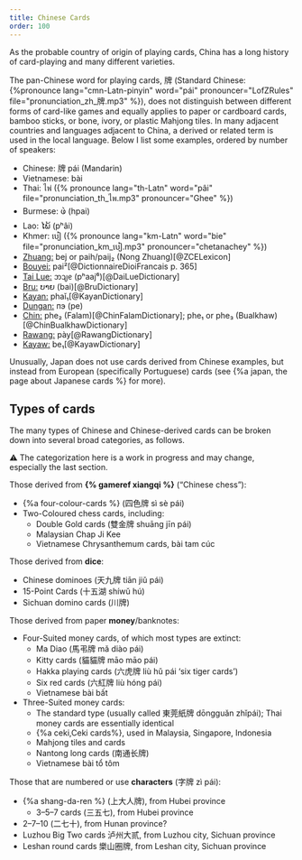 ```yaml
---
title: Chinese Cards
order: 100
---
```


<p class="lead">
As the probable country of origin of playing cards, China has a long history of
card-playing and many different varieties.
</p>

<!--excerpt-->

The pan-Chinese word for playing cards, <span lang="zh">牌</span> (Standard
Chinese: {%pronounce lang="cmn-Latn-pinyin" word="pái" pronouncer="LofZRules"
file="pronunciation_zh_牌.mp3" %}), does not distinguish between different forms
of card-like games and equally applies to paper or cardboard cards, bamboo
sticks, or bone, ivory, or plastic Mahjong tiles. In many adjacent countries and
languages adjacent to China, a derived or related term is used in the local
language. Below I list some examples, ordered by number of speakers:

* Chinese: <span lang="zh">牌</span> <span lang="cmn-Latn-pinyin">pái</span> (Mandarin)
* Vietnamese: <span lang="vi">bài</span> <!-- 76M -->
* Thai: <span lang="th">ไพ่</span> ({% pronounce lang="th-Latn" word="pâi"
  file="pronunciation_th_ไพ.mp3" pronouncer="Ghee" %}) <!-- 44M -->
* Burmese: <span lang="my">ဖဲ</span> (<span lang="my-Latn">hpai</span>) <!-- 33M --> 
* Lao: <span lang="lo">ໄພ້</span> (<span lang="lo-Latn">pʰâi</span>) <!-- 30M -->
* Khmer: <span lang="km">បៀ</span> ({% pronounce lang="km-Latn" word="bie"
  file="pronunciation_km_បៀ.mp3" pronouncer="chetanachey" %}) <!-- 16M -->
* [Zhuang:](https://en.wikipedia.org/wiki/Zhuang_languages) <span lang="za-Latn">bej</span> or <span lang="zhn-Latn">paih</span>/<span lang="zhn-Latn">paij₂</span> (Nong Zhuang)[@ZCELexicon] <!-- 16M -->
* [Bouyei:](https://en.wikipedia.org/wiki/Bouyei_language) <span lang="pcc">pai²</span>[@DictionnaireDioiFrancais p. 365]  <!-- 2.7M --> <!-- TODO: this is not the modern way to write the tones -->
* [Tai Lue:](https://en.wikipedia.org/wiki/Tai_Lue_language) <span lang="khb">ᦘᦻᧉ</span> (<span lang="khb-Latn">pʰaaj⁶</span>)[@DaiLueDictionary] <!-- 550k -->
* [Bru:](https://en.wikipedia.org/wiki/Bru_language) <span lang="bru">ບາຍ</span> (<span lang="bru-Latn">bai</span>)[@BruDictionary] <!-- 300k -->
* [Kayan:](https://en.wikipedia.org/wiki/Padaung_language) <span lang="pdu-Latn">phaǐ₁</span>[@KayanDictionary] <!-- 130k -->
* [Dungan:](https://en.wikipedia.org/wiki/Dungan_language) <span lang="dng">пэ</span> (<span lang="dng-Latn">pe</span>) <!-- 110k -->
* [Chin:](https://en.wikipedia.org/wiki/Falam_language) <span lang="cfm">phe₂</span> (Falam)[@ChinFalamDictionary]; <span lang="cbl">phe₁</span> or <span lang="cbl">phe₃</span> (Bualkhaw)[@ChinBualkhawDictionary] <!-- 107k -->
* [Rawang:](https://en.wikipedia.org/wiki/Rawang_language) <spang lang="raw">pày</span>[@RawangDictionary] <!-- 63k -->
* [Kayaw:](https://en.wikipedia.org/wiki/Kayaw_language) <span lang="kvl-Latn">be₁</span>[@KayawDictionary] <!-- 17k -->

Unusually, Japan does not use cards derived from Chinese examples, but instead
from European (specifically Portuguese) cards (see {%a japan, the page about
Japanese cards %} for more).

## Types of cards

The many types of Chinese and Chinese-derived cards can be broken down into several broad categories, as follows.

⚠️ The categorization here is a work in progress and may change, especially the last section.

Those derived from **{% gameref xiangqi %}** (“Chinese chess”):
* {%a four-colour-cards %} (<span lang="zh">四色牌</span> <span lang="cmn-Latn-pinyin">sì sè pái</span>)
* Two-Coloured chess cards, including:
  * Double Gold cards (<span lang="zh">雙金牌</span> <span lang="cmn-Latn-pinyin">shuāng jīn pái</span>)
  * Malaysian <span lang="ms" class="noun">Chap Ji Kee</span>
  * Vietnamese Chrysanthemum cards, <span lang="vi">bài tam cúc</span>
  
Those derived from **dice**:
* Chinese dominoes (<span lang="zh">天九牌</span> <span lang="cmn-Latn-pinyin">tiān jiǔ pái</span>)
* 15-Point Cards (<span lang="zh">十五湖</span> <span lang="cmn-Latn-pinyin">shíwǔ hú</span>)
* Sichuan domino cards (<span lang="zh">川牌</span>)

Those derived from paper **money**/banknotes:
* Four-Suited money cards, of which most types are extinct:
  * Ma Diao (<span lang="zh">馬弔牌</span> <span lang="cmn-Latn-pinyin">mǎ diào pái</span>)
  * Kitty cards (<span lang="zh">貓貓牌</span> <span lang="cmn-Latn-pinyin">māo māo pái</span>)
  * Hakka playing cards (<span lang="zh">六虎牌</span> <span lang="cmn-Latn-pinyin">liù hǔ pái</span> ‘six tiger cards’)
  * Six red cards (<span lang="zh">六紅牌</span> <span lang="cmn-Latn-pinyin">liù hóng pái</span>)
  * Vietnamese <span lang="vi">bài bất</span>
* Three-Suited money cards:
  * The standard type (usually called <span lang="zh">東莞紙牌</span> <span lang="cmn-Latn-pinyin">dōngguǎn zhǐpái</span>); Thai money cards are essentially identical
  * {%a ceki,Ceki cards%}, used in Malaysia, Singapore, Indonesia
  * Mahjong tiles and cards
  * Nantong long cards (<span lang="zh">南通长牌</span>)
  * Vietnamese <span lang="vi">bài tổ tôm</span>

Those that are numbered or use **characters** (<span lang="zh">字牌</span> <span lang="cmn-Latn-pinyin">zì pái</span>):
* {%a shang-da-ren %} (<span lang="zh">上大人牌</span>), from Hubei province
  * 3–5–7 cards (<span lang="zh">三五七</span>), from Hubei province
* 2–7–10 (<span lang="zh">二七十</span>), from Hunan province?
* Luzhou Big Two cards <span lang="zh">泸州大贰</span>, from Luzhou city, Sichuan province
* Leshan round cards <span lang="zh">樂山圈牌</span>, from Leshan city, Sichuan province

<!-- Those that resemble flies from a distance -->
